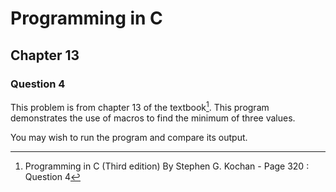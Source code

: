 # Programming in C
## Chapter 13
### Question 4

This problem is from chapter 13 of the textbook[^1]. This program demonstrates the use of macros to find the minimum of three values.

You may wish to run the program and compare its output.


[^1]: Programming in C (Third edition) By Stephen G. Kochan - Page 320 : Question 4